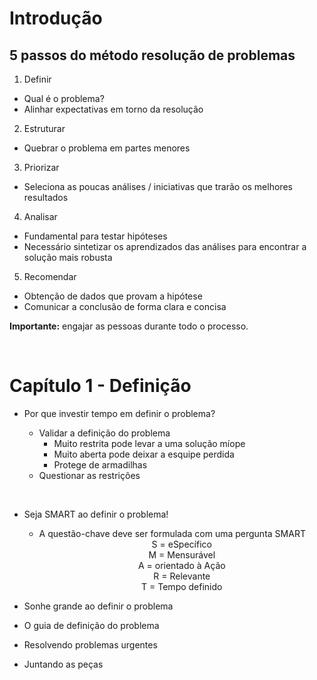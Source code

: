 # Introdução

## 5 passos do método resolução de problemas

1. Definir

* Qual é o problema?
* Alinhar expectativas em torno da resolução  

2. Estruturar

* Quebrar o problema em partes menores

3. Priorizar

* Seleciona as poucas análises / iniciativas que trarão os melhores resultados

4. Analisar

* Fundamental para testar hipóteses
* Necessário sintetizar os aprendizados das análises para encontrar a solução mais robusta

5. Recomendar

* Obtenção de dados que provam a hipótese
* Comunicar a conclusão de forma clara e concisa

**Importante:** engajar as pessoas durante todo o processo.

<br>

# Capítulo 1 - Definição

* Por que investir tempo em definir o problema?

  * Validar a definição do problema
    * Muito restrita pode levar a uma solução míope
    * Muito aberta pode deixar a esquipe perdida
    * Protege de armadilhas
  * Questionar as restrições
  
<br>

* Seja SMART ao definir o problema!

  * A questão-chave deve ser formulada com uma pergunta SMART
    <center> S = eSpecífico</center>
    <center> M = Mensurável </center>
    <center> A = orientado à Ação </center>
    <center> R = Relevante </center>
    <center> T = Tempo definido </center>

* Sonhe grande ao definir o problema

* O guia de definição do problema

* Resolvendo problemas urgentes

* Juntando as peças
